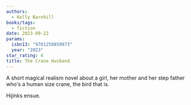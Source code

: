 ```yaml
---
authors:
  - Kelly Barnhill
books/tags:
  - fiction
date: 2023-09-22
params:
  isbn13: "9781250850973"
  year: "2023"
star_rating: 4
title: The Crane Husband
---
```


A short magical realism novel about a girl, her mother and her step father who's
a human size crane, the bird that is.

Hijinks ensue.

<!--more-->
